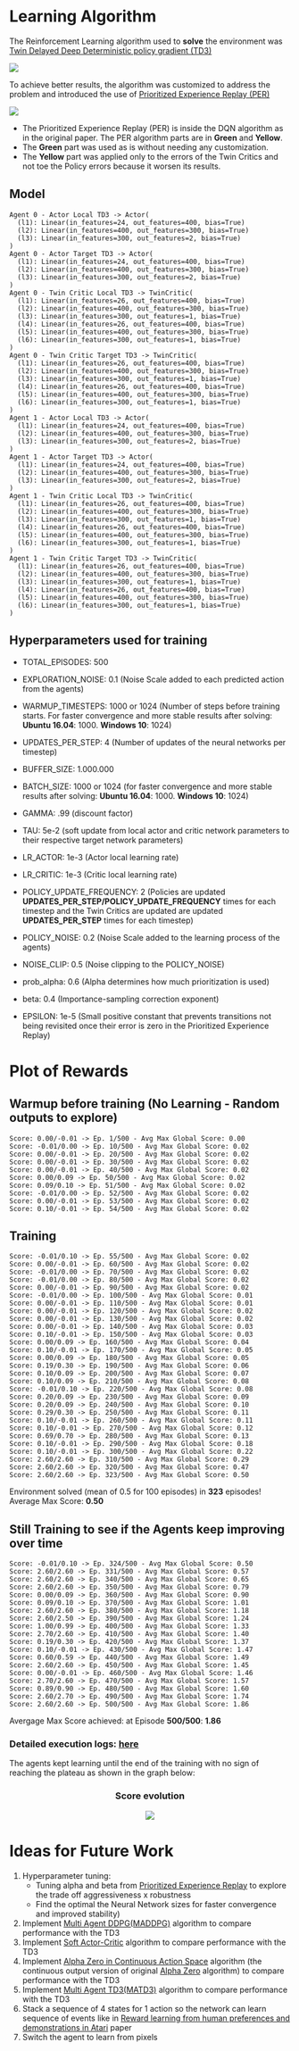# Learning Algorithm
The Reinforcement Learning algorithm used to **solve** the environment was [Twin Delayed Deep Deterministic policy gradient (TD3)](https://arxiv.org/abs/1802.09477)

![](images/td3-algorithm.PNG)

To achieve better results, the algorithm was customized to address the problem and introduced the use of [Prioritized Experience Replay (PER)](https://arxiv.org/abs/1511.05952)

![](images/per.png)

* The Prioritized Experience Replay (PER) is inside the DQN algorithm as in the original paper. The PER algorithm parts are in __Green__ and __Yellow__.
* The __Green__ part was used as is without needing any customization.
* The __Yellow__ part was applied only to the errors of the Twin Critics and not toe the Policy errors because it worsen its results.

## Model
```
Agent 0 - Actor Local TD3 -> Actor(
  (l1): Linear(in_features=24, out_features=400, bias=True)
  (l2): Linear(in_features=400, out_features=300, bias=True)
  (l3): Linear(in_features=300, out_features=2, bias=True)
)
Agent 0 - Actor Target TD3 -> Actor(
  (l1): Linear(in_features=24, out_features=400, bias=True)
  (l2): Linear(in_features=400, out_features=300, bias=True)
  (l3): Linear(in_features=300, out_features=2, bias=True)
)
Agent 0 - Twin Critic Local TD3 -> TwinCritic(
  (l1): Linear(in_features=26, out_features=400, bias=True)
  (l2): Linear(in_features=400, out_features=300, bias=True)
  (l3): Linear(in_features=300, out_features=1, bias=True)
  (l4): Linear(in_features=26, out_features=400, bias=True)
  (l5): Linear(in_features=400, out_features=300, bias=True)
  (l6): Linear(in_features=300, out_features=1, bias=True)
)
Agent 0 - Twin Critic Target TD3 -> TwinCritic(
  (l1): Linear(in_features=26, out_features=400, bias=True)
  (l2): Linear(in_features=400, out_features=300, bias=True)
  (l3): Linear(in_features=300, out_features=1, bias=True)
  (l4): Linear(in_features=26, out_features=400, bias=True)
  (l5): Linear(in_features=400, out_features=300, bias=True)
  (l6): Linear(in_features=300, out_features=1, bias=True)
)
Agent 1 - Actor Local TD3 -> Actor(
  (l1): Linear(in_features=24, out_features=400, bias=True)
  (l2): Linear(in_features=400, out_features=300, bias=True)
  (l3): Linear(in_features=300, out_features=2, bias=True)
)
Agent 1 - Actor Target TD3 -> Actor(
  (l1): Linear(in_features=24, out_features=400, bias=True)
  (l2): Linear(in_features=400, out_features=300, bias=True)
  (l3): Linear(in_features=300, out_features=2, bias=True)
)
Agent 1 - Twin Critic Local TD3 -> TwinCritic(
  (l1): Linear(in_features=26, out_features=400, bias=True)
  (l2): Linear(in_features=400, out_features=300, bias=True)
  (l3): Linear(in_features=300, out_features=1, bias=True)
  (l4): Linear(in_features=26, out_features=400, bias=True)
  (l5): Linear(in_features=400, out_features=300, bias=True)
  (l6): Linear(in_features=300, out_features=1, bias=True)
)
Agent 1 - Twin Critic Target TD3 -> TwinCritic(
  (l1): Linear(in_features=26, out_features=400, bias=True)
  (l2): Linear(in_features=400, out_features=300, bias=True)
  (l3): Linear(in_features=300, out_features=1, bias=True)
  (l4): Linear(in_features=26, out_features=400, bias=True)
  (l5): Linear(in_features=400, out_features=300, bias=True)
  (l6): Linear(in_features=300, out_features=1, bias=True)
)
```

## Hyperparameters used for training

* TOTAL_EPISODES: 500

* EXPLORATION_NOISE: 0.1 (Noise Scale added to each predicted action from the agents)
* WARMUP_TIMESTEPS: 1000 or 1024 (Number of steps before training starts. For faster convergence and more stable results after solving: __Ubuntu 16.04__: 1000. __Windows 10__: 1024)
* UPDATES_PER_STEP: 4 (Number of updates of the neural networks per timestep)

* BUFFER_SIZE: 1.000.000
* BATCH_SIZE: 1000 or 1024 (for faster convergence and more stable results after solving: __Ubuntu 16.04__: 1000. __Windows 10__: 1024)
* GAMMA: .99 (discount factor)
* TAU: 5e-2 (soft update from local actor and critic network parameters to their respective target network parameters)
* LR_ACTOR: 1e-3 (Actor local learning rate)
* LR_CRITIC: 1e-3 (Critic local learning rate)
* POLICY_UPDATE_FREQUENCY: 2 (Policies are updated __UPDATES_PER_STEP/POLICY_UPDATE_FREQUENCY__ times for each timestep and the Twin Critics are updated are updated __UPDATES_PER_STEP__ times for each timestep)
* POLICY_NOISE: 0.2 (Noise Scale added to the learning process of the agents)
* NOISE_CLIP: 0.5 (Noise clipping to the POLICY_NOISE)

* prob_alpha: 0.6 (Alpha determines how much prioritization is used)
* beta: 0.4 (Importance-sampling correction exponent)
* EPSILON: 1e-5 (Small positive constant that prevents transitions not being revisited once their error is zero in the Prioritized Experience Replay)


# Plot of Rewards

## Warmup before training (No Learning - Random outputs to explore)
```
Score: 0.00/-0.01 -> Ep. 1/500 - Avg Max Global Score: 0.00
Score: -0.01/0.00 -> Ep. 10/500 - Avg Max Global Score: 0.02
Score: 0.00/-0.01 -> Ep. 20/500 - Avg Max Global Score: 0.02
Score: 0.00/-0.01 -> Ep. 30/500 - Avg Max Global Score: 0.02
Score: 0.00/-0.01 -> Ep. 40/500 - Avg Max Global Score: 0.02
Score: 0.00/0.09 -> Ep. 50/500 - Avg Max Global Score: 0.02
Score: 0.09/0.10 -> Ep. 51/500 - Avg Max Global Score: 0.02
Score: -0.01/0.00 -> Ep. 52/500 - Avg Max Global Score: 0.02
Score: 0.00/-0.01 -> Ep. 53/500 - Avg Max Global Score: 0.02
Score: 0.10/-0.01 -> Ep. 54/500 - Avg Max Global Score: 0.02
```
 
 ## Training
 
```
Score: -0.01/0.10 -> Ep. 55/500 - Avg Max Global Score: 0.02
Score: 0.00/-0.01 -> Ep. 60/500 - Avg Max Global Score: 0.02
Score: -0.01/0.00 -> Ep. 70/500 - Avg Max Global Score: 0.02
Score: -0.01/0.00 -> Ep. 80/500 - Avg Max Global Score: 0.02
Score: 0.00/-0.01 -> Ep. 90/500 - Avg Max Global Score: 0.02
Score: -0.01/0.00 -> Ep. 100/500 - Avg Max Global Score: 0.01
Score: 0.00/-0.01 -> Ep. 110/500 - Avg Max Global Score: 0.01
Score: 0.00/-0.01 -> Ep. 120/500 - Avg Max Global Score: 0.02
Score: 0.00/-0.01 -> Ep. 130/500 - Avg Max Global Score: 0.02
Score: 0.00/-0.01 -> Ep. 140/500 - Avg Max Global Score: 0.03
Score: 0.10/-0.01 -> Ep. 150/500 - Avg Max Global Score: 0.03
Score: 0.00/0.09 -> Ep. 160/500 - Avg Max Global Score: 0.04
Score: 0.10/-0.01 -> Ep. 170/500 - Avg Max Global Score: 0.05
Score: 0.00/0.09 -> Ep. 180/500 - Avg Max Global Score: 0.05
Score: 0.19/0.30 -> Ep. 190/500 - Avg Max Global Score: 0.06
Score: 0.10/0.09 -> Ep. 200/500 - Avg Max Global Score: 0.07
Score: 0.10/0.09 -> Ep. 210/500 - Avg Max Global Score: 0.08
Score: -0.01/0.10 -> Ep. 220/500 - Avg Max Global Score: 0.08
Score: 0.20/0.09 -> Ep. 230/500 - Avg Max Global Score: 0.09
Score: 0.20/0.09 -> Ep. 240/500 - Avg Max Global Score: 0.10
Score: 0.29/0.30 -> Ep. 250/500 - Avg Max Global Score: 0.11
Score: 0.10/-0.01 -> Ep. 260/500 - Avg Max Global Score: 0.11
Score: 0.10/-0.01 -> Ep. 270/500 - Avg Max Global Score: 0.12
Score: 0.69/0.70 -> Ep. 280/500 - Avg Max Global Score: 0.13
Score: 0.10/-0.01 -> Ep. 290/500 - Avg Max Global Score: 0.18
Score: 0.10/-0.01 -> Ep. 300/500 - Avg Max Global Score: 0.22
Score: 2.60/2.60 -> Ep. 310/500 - Avg Max Global Score: 0.29
Score: 2.60/2.60 -> Ep. 320/500 - Avg Max Global Score: 0.47
Score: 2.60/2.60 -> Ep. 323/500 - Avg Max Global Score: 0.50
```
Environment solved (mean of 0.5 for 100 episodes) in **323** episodes!	Average Max Score: **0.50**


## Still Training to see if the Agents keep improving over time

```
Score: -0.01/0.10 -> Ep. 324/500 - Avg Max Global Score: 0.50
Score: 2.60/2.60 -> Ep. 331/500 - Avg Max Global Score: 0.57
Score: 2.60/2.60 -> Ep. 340/500 - Avg Max Global Score: 0.65
Score: 2.60/2.60 -> Ep. 350/500 - Avg Max Global Score: 0.79
Score: 0.00/0.09 -> Ep. 360/500 - Avg Max Global Score: 0.90
Score: 0.09/0.10 -> Ep. 370/500 - Avg Max Global Score: 1.01
Score: 2.60/2.60 -> Ep. 380/500 - Avg Max Global Score: 1.18
Score: 2.60/2.50 -> Ep. 390/500 - Avg Max Global Score: 1.24
Score: 1.00/0.99 -> Ep. 400/500 - Avg Max Global Score: 1.33
Score: 2.70/2.60 -> Ep. 410/500 - Avg Max Global Score: 1.40
Score: 0.19/0.30 -> Ep. 420/500 - Avg Max Global Score: 1.37
Score: 0.10/-0.01 -> Ep. 430/500 - Avg Max Global Score: 1.47
Score: 0.60/0.59 -> Ep. 440/500 - Avg Max Global Score: 1.49
Score: 2.60/2.60 -> Ep. 450/500 - Avg Max Global Score: 1.45
Score: 0.00/-0.01 -> Ep. 460/500 - Avg Max Global Score: 1.46
Score: 2.70/2.60 -> Ep. 470/500 - Avg Max Global Score: 1.57
Score: 0.89/0.90 -> Ep. 480/500 - Avg Max Global Score: 1.60
Score: 2.60/2.70 -> Ep. 490/500 - Avg Max Global Score: 1.74
Score: 2.60/2.60 -> Ep. 500/500 - Avg Max Global Score: 1.86
```

Avergage Max Score achieved: at Episode **500/500**: **1.86**


### Detailed execution logs: [here](/results/results-linux.txt)

The agents kept learning until the end of the training with no sign of reaching the plateau as shown in the graph below:

<h3 align="center">Score evolution</h3>
<p align="center">
  <img src="/images/score-evolution-linux.png" />
</p>


# Ideas for Future Work

1. Hyperparameter tuning:
    * Tuning alpha and beta from [Prioritized Experience Replay](https://arxiv.org/abs/1511.05952) to explore the trade off aggressiveness x robustness
    * Find the optimal the Neural Network sizes for faster convergence and improved stability)
2. Implement [Multi Agent DDPG(MADDPG)](https://arxiv.org/abs/1706.02275) algorithm to compare performance with the TD3
3. Implement [Soft Actor-Critic](https://arxiv.org/abs/1801.01290) algorithm to compare performance with the TD3
4. Implement [Alpha Zero in Continuous Action Space](https://arxiv.org/abs/1805.09613) algorithm (the continuous output version of original [Alpha Zero](https://arxiv.org/abs/1712.01815) algorithm) to compare performance with the TD3
5. Implement [Multi Agent TD3(MATD3)](https://arxiv.org/abs/1910.01465) algorithm to compare performance with the TD3
6. Stack a sequence of 4 states for 1 action so the network can learn sequence of events like in [Reward learning from human preferences and
demonstrations in Atari](https://arxiv.org/pdf/1811.06521.pdf) paper
7. Switch the agent to learn from pixels

